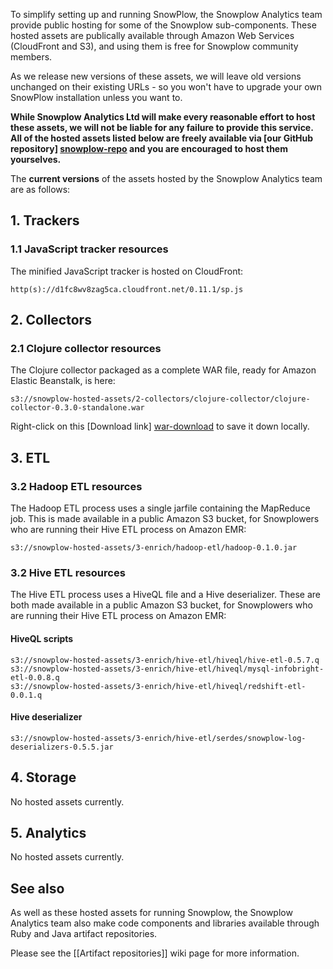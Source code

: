 To simplify setting up and running SnowPlow, the Snowplow Analytics team provide public hosting for some of the Snowplow sub-components. These hosted assets are publically available through Amazon Web Services (CloudFront and S3), and using them is free for Snowplow community members.

As we release new versions of these assets, we will leave old versions unchanged on their existing URLs - so you won't have to upgrade your own SnowPlow installation unless you want to.

**While Snowplow Analytics Ltd will make every reasonable effort to host these assets, we will not be liable for any failure to provide this service. All of the hosted assets listed below are freely available via [our GitHub repository] [snowplow-repo] and you are encouraged to host them yourselves.** 

The **current versions** of the assets hosted by the Snowplow Analytics team are as follows:

## 1. Trackers

### 1.1 JavaScript tracker resources

The minified JavaScript tracker is hosted on CloudFront:

    http(s)://d1fc8wv8zag5ca.cloudfront.net/0.11.1/sp.js

## 2. Collectors

### 2.1 Clojure collector resources

The Clojure collector packaged as a complete WAR file, ready for Amazon Elastic Beanstalk, is here:

    s3://snowplow-hosted-assets/2-collectors/clojure-collector/clojure-collector-0.3.0-standalone.war

Right-click on this [Download link] [war-download] to save it down locally.

## 3. ETL

### 3.2 Hadoop ETL resources

The Hadoop ETL process uses a single jarfile containing the MapReduce job. This is made available in a public Amazon S3 bucket, for Snowplowers who are running their Hive ETL process on Amazon EMR:

    s3://snowplow-hosted-assets/3-enrich/hadoop-etl/hadoop-0.1.0.jar

### 3.2 Hive ETL resources

The Hive ETL process uses a HiveQL file and a Hive deserializer. These are both made available in a public Amazon S3 bucket, for Snowplowers who are running their Hive ETL process on Amazon EMR:

#### HiveQL scripts

    s3://snowplow-hosted-assets/3-enrich/hive-etl/hiveql/hive-etl-0.5.7.q
    s3://snowplow-hosted-assets/3-enrich/hive-etl/hiveql/mysql-infobright-etl-0.0.8.q
    s3://snowplow-hosted-assets/3-enrich/hive-etl/hiveql/redshift-etl-0.0.1.q

#### Hive deserializer

    s3://snowplow-hosted-assets/3-enrich/hive-etl/serdes/snowplow-log-deserializers-0.5.5.jar

## 4. Storage

No hosted assets currently.

## 5. Analytics

No hosted assets currently.

## See also

As well as these hosted assets for running Snowplow, the Snowplow Analytics team also make code components and libraries available through Ruby and Java artifact repositories.

Please see the [[Artifact repositories]] wiki page for more information.

[snowplow-repo]: https://github.com/snowplow/snowplow
[war-download]: http://s3-eu-west-1.amazonaws.com/snowplow-hosted-assets/2-collectors/clojure-collector/clojure-collector-0.3.0-standalone.war